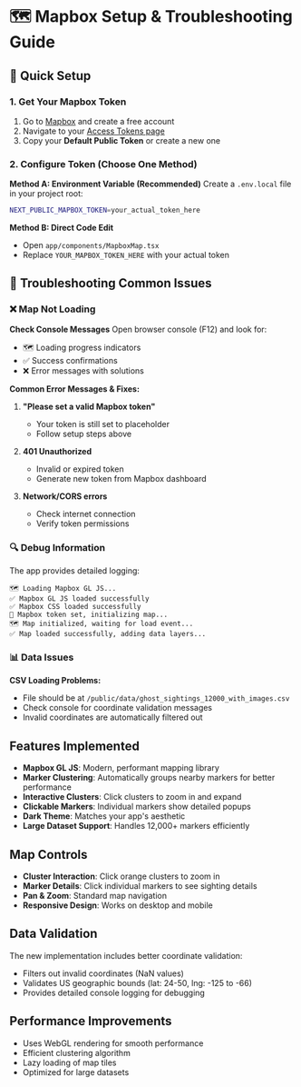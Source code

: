 # 🗺️ Mapbox Setup & Troubleshooting Guide

## 🚀 Quick Setup

### 1. Get Your Mapbox Token
1. Go to [Mapbox](https://www.mapbox.com/) and create a free account
2. Navigate to your [Access Tokens page](https://account.mapbox.com/access-tokens/)
3. Copy your **Default Public Token** or create a new one

### 2. Configure Token (Choose One Method)

**Method A: Environment Variable (Recommended)**
Create a `.env.local` file in your project root:
```bash
NEXT_PUBLIC_MAPBOX_TOKEN=your_actual_token_here
```

**Method B: Direct Code Edit**
- Open `app/components/MapboxMap.tsx`
- Replace `YOUR_MAPBOX_TOKEN_HERE` with your actual token

## 🔧 Troubleshooting Common Issues

### ❌ Map Not Loading

**Check Console Messages**
Open browser console (F12) and look for:
- 🗺️ Loading progress indicators
- ✅ Success confirmations
- ❌ Error messages with solutions

**Common Error Messages & Fixes:**

1. **"Please set a valid Mapbox token"**
   - Your token is still set to placeholder
   - Follow setup steps above

2. **401 Unauthorized**
   - Invalid or expired token
   - Generate new token from Mapbox dashboard

3. **Network/CORS errors**
   - Check internet connection
   - Verify token permissions

### 🔍 Debug Information

The app provides detailed logging:
```
🗺️ Loading Mapbox GL JS...
✅ Mapbox GL JS loaded successfully
✅ Mapbox CSS loaded successfully
🔑 Mapbox token set, initializing map...
🗺️ Map initialized, waiting for load event...
✅ Map loaded successfully, adding data layers...
```

### 📊 Data Issues

**CSV Loading Problems:**
- File should be at `/public/data/ghost_sightings_12000_with_images.csv`
- Check console for coordinate validation messages
- Invalid coordinates are automatically filtered out

## Features Implemented

- **Mapbox GL JS**: Modern, performant mapping library
- **Marker Clustering**: Automatically groups nearby markers for better performance
- **Interactive Clusters**: Click clusters to zoom in and expand
- **Clickable Markers**: Individual markers show detailed popups
- **Dark Theme**: Matches your app's aesthetic
- **Large Dataset Support**: Handles 12,000+ markers efficiently

## Map Controls

- **Cluster Interaction**: Click orange clusters to zoom in
- **Marker Details**: Click individual markers to see sighting details
- **Pan & Zoom**: Standard map navigation
- **Responsive Design**: Works on desktop and mobile

## Data Validation

The new implementation includes better coordinate validation:
- Filters out invalid coordinates (NaN values)
- Validates US geographic bounds (lat: 24-50, lng: -125 to -66)
- Provides detailed console logging for debugging

## Performance Improvements

- Uses WebGL rendering for smooth performance
- Efficient clustering algorithm
- Lazy loading of map tiles
- Optimized for large datasets
